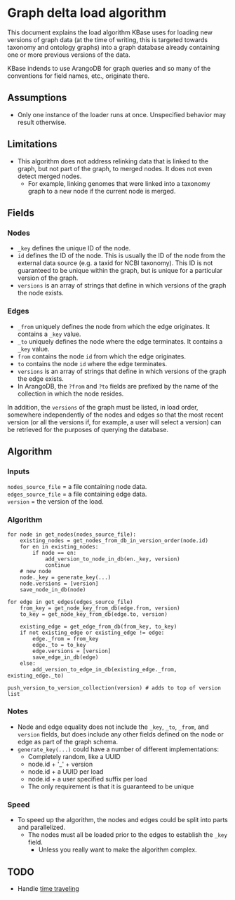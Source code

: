 # Graph delta load algorithm

This document explains the load algorithm KBase uses for loading new versions of graph data
(at the time of writing, this is targeted towards taxonomy and ontology graphs) into a graph
database already containing one or more previous versions of the data.

KBase indends to use ArangoDB for graph queries and so many of the conventions for field names,
etc., originate there.

## Assumptions

* Only one instance of the loader runs at once. Unspecified behavior may result otherwise.

## Limitations

* This algorithm does not address relinking data that is linked to the graph, but not part of
  the graph, to merged nodes. It does not even detect merged nodes.
  * For example, linking genomes that were linked into a taxonomy graph to a new node if the
    current node is merged.

## Fields

### Nodes
* `_key` defines the unique ID of the node.
* `id` defines the ID of the node. This is usually the ID of the node from the external data
  source (e.g. a taxid for NCBI taxonomy). This ID is not guaranteed to be unique within the graph,
  but is unique for a particular version of the graph.
* `versions` is an array of strings that define in which versions of the graph the node exists.

### Edges
* `_from` uniquely defines the node from which the edge originates. It contains a `_key` value.
* `_to` uniquely defines the node where the edge terminates. It contains a `_key` value.
* `from` contains the node `id` from which the edge originates.
* `to` contains the node `id` where the edge terminates.
* `versions` is an array of strings that define in which versions of the graph the edge exists.
* In ArangoDB, the `?from` and `?to` fields are prefixed by the name of the collection in which the
  node resides.

In addition, the `versions` of the graph must be listed, in load order, somewhere independently
of the nodes and edges so that the most recent version (or all the versions if, for example, a
user will select a version) can be retrieved for the purposes of querying the database.

## Algorithm

### Inputs
`nodes_source_file` = a file containing node data.  
`edges_source_file` = a file containing edge data.  
`version` = the version of the load.

### Algorithm
```
for node in get_nodes(nodes_source_file):
    existing_nodes = get_nodes_from_db_in_version_order(node.id)
    for en in existing_nodes:
        if node == en:
            add_version_to_node_in_db(en._key, version)
            continue
    # new node
    node._key = generate_key(...)
    node.versions = [version]
    save_node_in_db(node)

for edge in get_edges(edges_source_file)
    from_key = get_node_key_from_db(edge.from, version)
    to_key = get_node_key_from_db(edge.to, version)

    existing_edge = get_edge_from_db(from_key, to_key)
    if not existing_edge or existing_edge != edge:
        edge._from = from_key
        edge._to = to_key
        edge.versions = [version]
        save_edge_in_db(edge)
    else:
        add_version_to_edge_in_db(existing_edge._from, existing_edge._to)

push_version_to_version_collection(version) # adds to top of version list
```

### Notes
* Node and edge equality does not include the `_key`, `_to`, `_from`, and `version` fields, but
  does include any other fields defined on the node or edge as part of the graph schema.
* `generate_key(...)` could have a number of different implementations:
  * Completely random, like a UUID
  * node.id + '\_' + version
  * node.id + a UUID per load
  * node.id + a user specified suffix per load
  * The only requirement is that it is guaranteed to be unique

### Speed

* To speed up the algorithm, the nodes and edges could be split into parts and parallelized.
  * The nodes must all be loaded prior to the edges to establish the `_key` field.
    * Unless you really want to make the algorithm complex.

## TODO

* Handle [time traveling](https://www.arangodb.com/2018/07/time-traveling-with-graph-databases/)